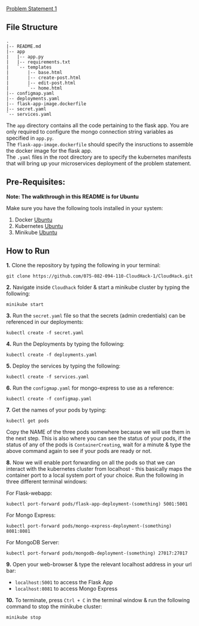 
[Problem Statement 1](https://github.com/Teaching-Assistants-of-Cloud-Computing/CloudHack/tree/master/Problem%20Statement%201)

## File Structure
```
.
|-- README.md
|-- app
|   |-- app.py
|   |-- requirements.txt
|   `-- templates
|       |-- base.html
|       |-- create-post.html
|       |-- edit-post.html
|       `-- home.html
|-- configmap.yaml
|-- deployments.yaml
|-- flask-app-image.dockerfile
|-- secret.yaml
`-- services.yaml
```
The `app` directory contains all the code pertaining to the flask app. You are only required to configure the mongo connection string variables as specified in `app.py`.  
The `flask-app-image.dockerfile` should specify the insructions to assemble the docker image for the flask app.  
The `.yaml` files in the root directory are to specify the kubernetes manifests that will bring up your microservices deployment of the problem statement.

## Pre-Requisites:

**Note: The walkthrough in this README is for Ubuntu**

Make sure you have the following tools installed in your system:
1. Docker [Ubuntu](https://docs.docker.com/engine/install/ubuntu/#:~:text=Install%20from%20a%20package&text=Go%20to%20https%3A%2F%2Fdownload,version%20you%20want%20to%20install) 
2. Kubernetes [Ubuntu](https://kubernetes.io/docs/tasks/tools/install-kubectl-linux/)
3. Minikube [Ubuntu](https://minikube.sigs.k8s.io/docs/start/)

## How to Run
**1.** Clone the repository by typing the following in your terminal:
```
git clone https://github.com/075-082-094-110-CloudHack-1/CloudHack.git
```
**2.** Navigate inside `Cloudhack` folder & start a minikube cluster by typing the following:
```
minikube start
```
**3.** Run the `secret.yaml` file so that the secrets (admin credentials) can be referenced in our deployments:
```
kubectl create -f secret.yaml
```
**4.** Run the Deployments by typing the following: 
```
kubectl create -f deployments.yaml
```
**5.** Deploy the services by typing the following:
```
kubectl create -f services.yaml
```
**6.** Run the `configmap.yaml` for mongo-express to use as a reference: 
```
kubectl create -f configmap.yaml
```
**7.** Get the names of your pods by typing:
```
kubectl get pods
```
Copy the NAME of the three pods somewhere because we will use them in the next step. This is also where you can see the status of your pods, if the status of any of the pods is `ContainerCreating`, wait for a minute & type the above command again to see if your pods are ready or not. 

**8.** Now we will enable port forwarding on all the pods so that we can interact with the kubernetes cluster from localhost - this basically maps the container port to a local system port of your choice. Run the following in three different terminal windows:

For Flask-webapp:
```
kubectl port-forward pods/flask-app-deployment-(something) 5001:5001
```
For Mongo Express:
```
kubectl port-forward pods/mongo-express-deployment-(something) 8081:8081
```
For MongoDB Server:
```
kubectl port-forward pods/mongodb-deployment-(something) 27017:27017
```

**9.** Open your web-browser & type the relevant localhost address in your url bar: 
- `localhost:5001` to access the Flask App
- `localhost:8081` to access Mongo Express

**10.** To terminate, press `Ctrl + C` in the terminal window & run the following command to stop the minikube cluster:
```
minikube stop
```


